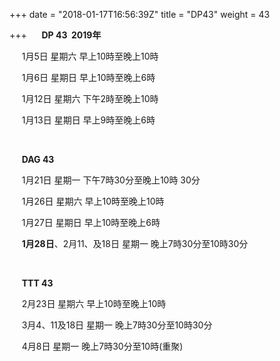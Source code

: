 +++
date = "2018-01-17T16:56:39Z"
title = "DP43"
weight = 43

+++
     **DP 43  2019年**

     1月5日 星期六 早上10時至晚上10時

     1月6日 星期日 早上10時至晚上6時

     1月12日 星期六 下午2時至晚上10時

     1月13日 星期日 早上9時至晚上6時

 

     **DAG 43**

     1月21日 星期一 下午7時30分至晚上10時 30分

     1月26日 星期六 早上10時至晚上10時

     1月27日 星期日 早上10時至晚上6時

     **1月28日**、2月11、及18日 星期一 晚上7時30分至10時30分

 

     **TTT 43**

     2月23日 星期六 早上10時至晚上10時

     3月4、11及18日 星期一 晚上7時30分至10時30分

     4月8日 星期一 晚上7時30分至10時(重聚)